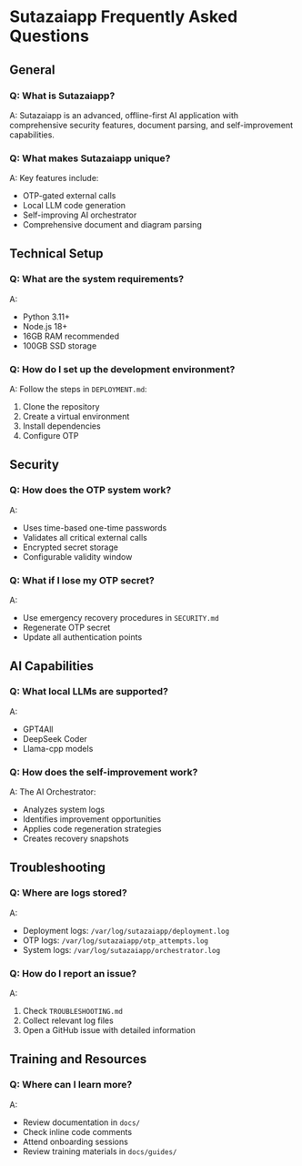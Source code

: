 # Sutazaiapp Frequently Asked Questions

## General
### Q: What is Sutazaiapp?
A: Sutazaiapp is an advanced, offline-first AI application with comprehensive security features, document parsing, and self-improvement capabilities.

### Q: What makes Sutazaiapp unique?
A: Key features include:
- OTP-gated external calls
- Local LLM code generation
- Self-improving AI orchestrator
- Comprehensive document and diagram parsing

## Technical Setup
### Q: What are the system requirements?
A: 
- Python 3.11+
- Node.js 18+
- 16GB RAM recommended
- 100GB SSD storage

### Q: How do I set up the development environment?
A: Follow the steps in `DEPLOYMENT.md`:
1. Clone the repository
2. Create a virtual environment
3. Install dependencies
4. Configure OTP

## Security
### Q: How does the OTP system work?
A: 
- Uses time-based one-time passwords
- Validates all critical external calls
- Encrypted secret storage
- Configurable validity window

### Q: What if I lose my OTP secret?
A: 
- Use emergency recovery procedures in `SECURITY.md`
- Regenerate OTP secret
- Update all authentication points

## AI Capabilities
### Q: What local LLMs are supported?
A: 
- GPT4All
- DeepSeek Coder
- Llama-cpp models

### Q: How does the self-improvement work?
A: The AI Orchestrator:
- Analyzes system logs
- Identifies improvement opportunities
- Applies code regeneration strategies
- Creates recovery snapshots

## Troubleshooting
### Q: Where are logs stored?
A: 
- Deployment logs: `/var/log/sutazaiapp/deployment.log`
- OTP logs: `/var/log/sutazaiapp/otp_attempts.log`
- System logs: `/var/log/sutazaiapp/orchestrator.log`

### Q: How do I report an issue?
A: 
1. Check `TROUBLESHOOTING.md`
2. Collect relevant log files
3. Open a GitHub issue with detailed information

## Training and Resources
### Q: Where can I learn more?
A: 
- Review documentation in `docs/`
- Check inline code comments
- Attend onboarding sessions
- Review training materials in `docs/guides/` 